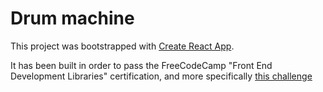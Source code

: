# Drum machine

This project was bootstrapped with [Create React App](https://github.com/facebook/create-react-app).

It has been built in order to pass the FreeCodeCamp "Front End Development Libraries" certification, and more specifically [this challenge](https://www.freecodecamp.org/learn/front-end-libraries/front-end-libraries-projects/build-a-drum-machine)

